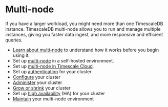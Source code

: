 # Multi-node
If you have a larger workload, you might need more than one TimescaleDB
instance. TimescaleDB multi-node allows you to run and manage multiple instances,
giving you faster data ingest, and more responsive and efficient queries.

*   [Learn about multi-node][about-multi-node] to understand how it works
    before you begin using it.
*   Set up [multi-node][setup-selfhosted] in a self-hosted environment.
*   Set up [multi-node in Timescale Cloud][setup-cloud].
*   Set up [authentication][multi-node-auth] for your cluster
*   [Configure][multi-node-config] your cluster
*   [Administer][multi-node-administration] your cluster 
*   [Grow or shrink][multi-node-grow-shrink] your cluster
*   Set up [high availability][multi-node-ha] (HA) for your cluster
*   [Maintain][multi-node-maintenance] your multi-node environment

<!---*   [Backup and restore][multi-node-backup] your cluster -->

[about-multi-node]: /how-to-guides/multinode-timescaledb/about-multinode/
[setup-selfhosted]: /how-to-guides/multinode-timescaledb/multinode-setup/
[setup-cloud]: /cloud/:currentVersion:/cloud-multi-node/
[setup-mst]: /mst/:currentVersion:/mst-multi-node/
[multi-node-auth]: /how-to-guides/multinode-timescaledb/multinode-auth/
[multi-node-config]: /how-to-guides/multinode-timescaledb/multinode-config/
[multi-node-administration]: /how-to-guides/multinode-timescaledb/multinode-administration/
[multi-node-grow-shrink]: /how-to-guides/multinode-timescaledb/multinode-grow-shrink/
[multi-node-ha]: /how-to-guides/multinode-timescaledb/multinode-ha/
[multi-node-maintenance]: /how-to-guides/multinode-timescaledb/multinode-maintenance/

